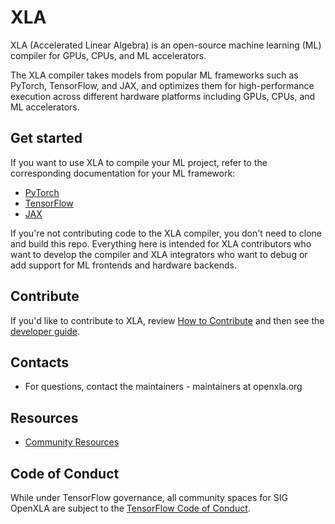 # XLA

XLA (Accelerated Linear Algebra) is an open-source machine learning (ML)
compiler for GPUs, CPUs, and ML accelerators.

The XLA compiler takes models from popular ML frameworks such as PyTorch,
TensorFlow, and JAX, and optimizes them for high-performance execution across
different hardware platforms including GPUs, CPUs, and ML accelerators.

## Get started

If you want to use XLA to compile your ML project, refer to the corresponding
documentation for your ML framework:

* [PyTorch](https://pytorch.org/xla)
* [TensorFlow](https://www.tensorflow.org/xla)
* [JAX](https://jax.readthedocs.io/en/latest/notebooks/quickstart.html)

If you're not contributing code to the XLA compiler, you don't need to clone and
build this repo. Everything here is intended for XLA contributors who want to
develop the compiler and XLA integrators who want to debug or add support for ML
frontends and hardware backends.

## Contribute

If you'd like to contribute to XLA, review [How to Contribute](CONTRIBUTING.md)
and then see the [developer guide](docs/developer_guide.md).

## Contacts

*   For questions, contact the maintainers - maintainers at openxla.org

## Resources

*   [Community Resources](https://github.com/openxla/community)

## Code of Conduct

While under TensorFlow governance, all community spaces for SIG OpenXLA are
subject to the
[TensorFlow Code of Conduct](https://github.com/tensorflow/tensorflow/blob/master/CODE_OF_CONDUCT.md).


